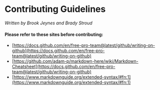 # Contributing Guidelines

*Written by Brook Jeynes and Brady Stroud*

#### Please refer to these sites before contributing:

* [https://docs.github.com/en/free-pro-team@latest/github/writing-on-github](https://docs.github.com/en/free-pro-team@latest/github/writing-on-github)
* [https://github.com/adam-p/markdown-here/wiki/Markdown-Cheatsheet](https://docs.github.com/en/free-pro-team@latest/github/writing-on-github)
* [https://www.markdownguide.org/extended-syntax/#fn:1](https://www.markdownguide.org/extended-syntax/#fn:1)